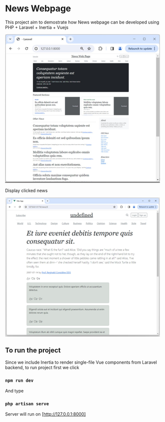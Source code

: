 # News Webpage
This project aim to demostrate how News webpage can be developed using PHP + Laravel + Inertia + Vuejs

<img src="public/home2.jpg">

Display clicked news

<img src="public/news.jpg">

## To run the project

Since we include Inertia to render single-file Vue components from Laravel backend, to run project first we click

### `npm run dev`

And type

### `php artisan serve`

Server will run on [http://127.0.0.1:8000]
